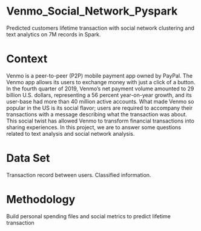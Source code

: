 # Venmo_Social_Network_Pyspark
Predicted customers lifetime transaction with social network clustering and text analytics on 7M records in Spark.

# Context 

Venmo is a peer-to-peer (P2P) mobile payment app owned by PayPal. The Venmo app allows its users to exchange money with just a click of a button. In the fourth quarter of 2019, Venmo’s net payment volume amounted to 29 billion U.S. dollars, representing a 56 percent year-on-year growth, and its user-base had more than 40 million active accounts. 
What made Venmo so popular in the US is its social flavor; users are required to accompany their transactions with a message describing what the transaction was about. This social twist has allowed Venmo to transform financial transactions into sharing experiences. In this project, we are to answer some questions related to text analysis and social network analysis. 

# Data Set 
Transaction record between users. 
Classified information. 

# Methodology 
Build personal spending files and social metrics to predict lifetime transaction
